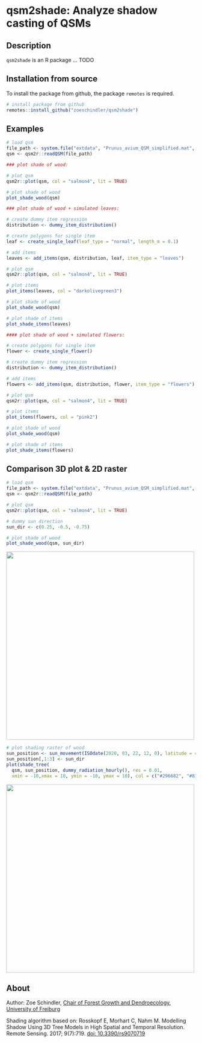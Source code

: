 # qsm2shade: Analyze shadow casting of QSMs

## Description

`qsm2shade` is an R package ... TODO

## Installation from source

To install the package from github, the package `remotes` is required.

```R
# install package from github
remotes::install_github("zoeschindler/qsm2shade")
```

## Examples

```R
# load qsm
file_path <- system.file("extdata", "Prunus_avium_QSM_simplified.mat", package="qsm2shade")
qsm <- qsm2r::readQSM(file_path)

### plot shade of wood:

# plot qsm
qsm2r::plot(qsm, col = "salmon4", lit = TRUE)

# plot shade of wood
plot_shade_wood(qsm)

### plot shade of wood + simulated leaves:

# create dummy item regression
distribution <- dummy_item_distribution()

# create polygons for single item
leaf <- create_single_leaf(leaf_type = "normal", length_m = 0.1)

# add items
leaves <- add_items(qsm, distribution, leaf, item_type = "leaves")

# plot qsm
qsm2r::plot(qsm, col = "salmon4", lit = TRUE)

# plot items
plot_items(leaves, col = "darkolivegreen3")

# plot shade of wood
plot_shade_wood(qsm)

# plot shade of items
plot_shade_items(leaves)

#### plot shade of wood + simulated flowers:

# create polygons for single item
flower <- create_single_flower()

# create dummy item regression
distribution <- dummy_item_distribution()

# add items
flowers <- add_items(qsm, distribution, flower, item_type = "flowers")

# plot qsm
qsm2r::plot(qsm, col = "salmon4", lit = TRUE)

# plot items
plot_items(flowers, col = "pink2")

# plot shade of wood
plot_shade_wood(qsm)

# plot shade of items
plot_shade_items(flowers)
```

## Comparison 3D plot & 2D raster

```R
# load qsm
file_path <- system.file("extdata", "Prunus_avium_QSM_simplified.mat", package="qsm2shade")
qsm <- qsm2r::readQSM(file_path)

# plot qsm
qsm2r::plot(qsm, col = "salmon4", lit = TRUE)

# dummy sun direction
sun_dir <- c(0.25, -0.5, -0.75)

# plot shade of wood
plot_shade_wood(qsm, sun_dir)
```

<img src="https://github.com/zoeschindler/qsm2shdae/blob/main/inst/figures/example_plot_shade_wood.png" align="center" width = 500/>

```R
# plot shading raster of wood
sun_position <- sun_movement(ISOdate(2020, 03, 22, 12, 0), latitude = 48.07, longitude = 7.60)
sun_position[,1:3] <- sun_dir
plot(shade_tree(
  qsm, sun_position, dummy_radiation_hourly(), res = 0.01,
  xmin = -10,xmax = 10, ymin = -10, ymax = 10), col = c("#296682", "#81B1C4"))
```

<img src="https://github.com/zoeschindler/qsm2shdae/blob/main/inst/figures/example_shade_tree.png" align="center" width = 500/>

## About

Author: Zoe Schindler, <a href = "https://www.iww.uni-freiburg.de/">Chair of Forest Growth and Dendroecology</a>, <a href = "https://uni-freiburg.de/">University of Freiburg</a>

Shading algorithm based on:
Rosskopf E, Morhart C, Nahm M. Modelling Shadow Using 3D Tree Models in High Spatial and Temporal Resolution. Remote Sensing. 2017; 9(7):719. <a href = "https://doi.org/10.3390/rs9070719">doi: 10.3390/rs9070719</a>

